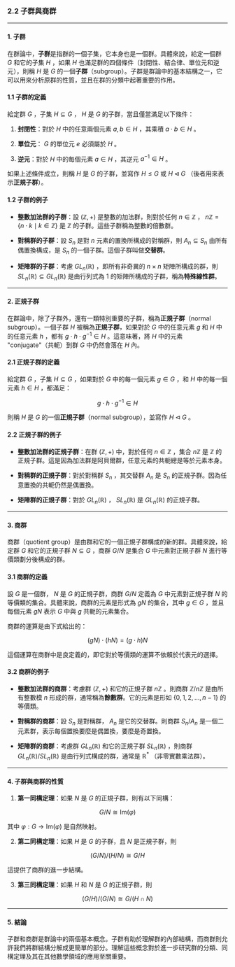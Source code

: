 ### 2.2 子群與商群

---

#### 1. 子群

在群論中，**子群**是指群的一個子集，它本身也是一個群。具體來說，給定一個群  $`G`$  和它的子集  $`H`$ ，如果  $`H`$  也滿足群的四個條件（封閉性、結合律、單位元和逆元），則稱  $`H`$  是  $`G`$  的一個**子群**（subgroup）。子群是群論中的基本結構之一，它可以用來分析原群的性質，並且在群的分類中起著重要的作用。

#### 1.1 子群的定義

給定群  $`G`$ ，子集  $`H \subseteq G`$ ， $`H`$  是  $`G`$  的子群，當且僅當滿足以下條件：

1. **封閉性**：對於  $`H`$  中的任意兩個元素  $`a, b \in H`$ ，其乘積  $`a \cdot b \in H`$ 。

2. **單位元**： $`G`$  的單位元  $`e`$  必須屬於  $`H`$ 。

3. **逆元**：對於  $`H`$  中的每個元素  $`a \in H`$ ，其逆元  $`a^{-1} \in H`$ 。

如果上述條件成立，則稱  $`H`$  是  $`G`$  的子群，並寫作  $`H \leq G`$  或  $`H \triangleleft G`$ （後者用來表示**正規子群**）。

#### 1.2 子群的例子

- **整數加法群的子群**：設  $`(\mathbb{Z}, +)`$  是整數的加法群，則對於任何  $`n \in \mathbb{Z}`$ ， $`n\mathbb{Z} = \{ n \cdot k \mid k \in \mathbb{Z} \}`$  是  $`\mathbb{Z}`$  的子群。這些子群稱為整數的倍數群。

- **對稱群的子群**：設  $`S_n`$  是對  $`n`$  元素的置換所構成的對稱群，則  $`A_n \subseteq S_n`$  由所有偶置換構成，是  $`S_n`$  的一個子群。這個子群叫做**交替群**。

- **矩陣群的子群**：考慮  $`GL_n(\mathbb{R})`$ ，即所有非奇異的  $`n \times n`$  矩陣所構成的群，則  $`SL_n(\mathbb{R}) \subseteq GL_n(\mathbb{R})`$  是由行列式為 1 的矩陣所構成的子群，稱為**特殊線性群**。

---

#### 2. 正規子群

在群論中，除了子群外，還有一類特別重要的子群，稱為**正規子群**（normal subgroup）。一個子群  $`H`$  被稱為**正規子群**，如果對於  $`G`$  中的任意元素  $`g`$  和  $`H`$  中的任意元素  $`h`$ ，都有  $`g \cdot h \cdot g^{-1} \in H`$ 。這意味著，將  $`H`$  中的元素 "conjugate"（共軛）到群  $`G`$  中仍然會落在  $`H`$  內。

#### 2.1 正規子群的定義

給定群  $`G`$ ，子集  $`H \subseteq G`$ ，如果對於  $`G`$  中的每一個元素  $`g \in G`$ ，和  $`H`$  中的每一個元素  $`h \in H`$ ，都滿足：


```math
g \cdot h \cdot g^{-1} \in H
```


則稱  $`H`$  是  $`G`$  的一個**正規子群**（normal subgroup），並寫作  $`H \triangleleft G`$ 。

#### 2.2 正規子群的例子

- **整數加法群的正規子群**：在群  $`(\mathbb{Z}, +)`$  中，對於任何  $`n \in \mathbb{Z}`$ ，集合  $`n\mathbb{Z}`$  是  $`\mathbb{Z}`$  的正規子群。這是因為加法群是阿貝爾群，任意元素的共軛總是等於元素本身。

- **對稱群的正規子群**：對於對稱群  $`S_n`$ ，其交替群  $`A_n`$  是  $`S_n`$  的正規子群。因為任意置換的共軛仍然是偶置換。

- **矩陣群的正規子群**：對於  $`GL_n(\mathbb{R})`$ ， $`SL_n(\mathbb{R})`$  是  $`GL_n(\mathbb{R})`$  的正規子群。

---

#### 3. 商群

商群（quotient group）是由群和它的一個正規子群構成的新的群。具體來說，給定群  $`G`$  和它的正規子群  $`N \subseteq G`$ ，商群  $`G/N`$  是集合  $`G`$  中元素對正規子群  $`N`$  進行等價類劃分後構成的群。

#### 3.1 商群的定義

設  $`G`$  是一個群， $`N`$  是  $`G`$  的正規子群，商群  $`G/N`$  定義為  $`G`$  中元素對正規子群  $`N`$  的等價類的集合。具體來說，商群的元素是形式為  $`gN`$  的集合，其中  $`g \in G`$ ，並且每個元素  $`gN`$  表示  $`G`$  中與  $`g`$  共軛的元素集合。

商群的運算是由下式給出的：


```math
(gN) \cdot (hN) = (g \cdot h)N
```


這個運算在商群中是良定義的，即它對於等價類的運算不依賴於代表元的選擇。

#### 3.2 商群的例子

- **整數加法群的商群**：考慮群  $`(\mathbb{Z}, +)`$  和它的正規子群  $`n\mathbb{Z}`$ 。則商群  $`\mathbb{Z}/n\mathbb{Z}`$  是由所有整數模  $`n`$  形成的群，通常稱為**餘數群**。它的元素是形如  $`\{0, 1, 2, \dots, n-1\}`$  的等價類。

- **對稱群的商群**：設  $`S_n`$  是對稱群， $`A_n`$  是它的交替群。則商群  $`S_n / A_n`$  是一個二元素群，表示每個置換要麼是偶置換，要麼是奇置換。

- **矩陣群的商群**：考慮群  $`GL_n(\mathbb{R})`$  和它的正規子群  $`SL_n(\mathbb{R})`$ ，則商群  $`GL_n(\mathbb{R}) / SL_n(\mathbb{R})`$  是由行列式構成的群，通常是  $`\mathbb{R}^*`$ （非零實數乘法群）。

---

#### 4. 子群與商群的性質

1. **第一同構定理**：如果  $`N`$  是  $`G`$  的正規子群，則有以下同構：
   
```math
G / N \cong \text{Im}(\varphi)
```

   其中  $`\varphi: G \to \text{Im}(\varphi)`$  是自然映射。

2. **第二同構定理**：如果  $`H`$  是  $`G`$  的子群，且  $`N`$  是正規子群，則
   
```math
(G/N) / (H/N) \cong G/H
```

   這提供了商群的進一步結構。

3. **第三同構定理**：如果  $`H`$  和  $`N`$  是  $`G`$  的正規子群，則
   
```math
(G/H) / (G/N) \cong G / (H \cap N)
```


---

#### 5. 結論

子群和商群是群論中的兩個基本概念。子群有助於理解群的內部結構，而商群則允許我們將群結構分解成更簡單的部分。理解這些概念對於進一步研究群的分類、同構定理及其在其他數學領域的應用至關重要。